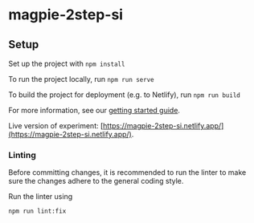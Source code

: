 # magpie-2step-si


## Setup
Set up the project with `npm install`

To run the project locally, run `npm run serve`

To build the project for deployment (e.g. to Netlify), run `npm run build`

For more information, see our [getting started guide](https://magpie-ea.github.io/magpie-site/experiments/introduction.html).

Live version of experiment: [https://magpie-2step-si.netlify.app/](https://magpie-2step-si.netlify.app/).

### Linting
Before committing changes, it is recommended to run the linter to make sure the changes adhere to the general coding style.

Run the linter using

```
npm run lint:fix
```
